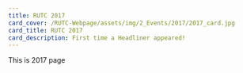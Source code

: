 ```yaml
---
title: RUTC 2017
card_cover: /RUTC-Webpage/assets/img/2_Events/2017/2017_card.jpg
card_title: RUTC 2017
card_description: First time a Headliner appeared!
---
```


This is 2017 page